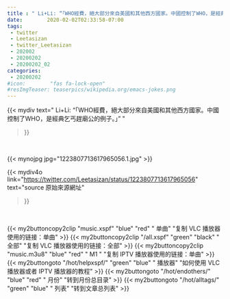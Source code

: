 ```yaml
---
title : " Li+Li: “「WHO經費，絕大部分來自美國和其他西方國家。中國控制了WHO，是經典乞丐趕廟公的例子。」”  "
date:        2020-02-02T02:33:58-07:00
tags:
 - twitter
 - Leetasizan
 - twitter_Leetasizan
 - 202002
 - 20200202
 - 20200202_02
categories:
 - 20200202
#icon:        "fas fa-lock-open"
#resImgTeaser: teaserpics/wikipedia.org/emacs-jokes.png
---
```


{{< mydiv text=" Li+Li: “「WHO經費，絕大部分來自美國和其他西方國家。中國控制了WHO，是經典乞丐趕廟公的例子。」”  "
>}}
<br>


 {{< mynojpg jpg="1223807713617965056.1.jpg" >}}<br> 



{{< mydiv4o link="https://twitter.com/Leetasizan/status/1223807713617965056"
text="source 原始來源網址"
>}}


<br>



{{< my2buttoncopy2clip "music.xspf"        "blue"   "red"    " 单曲"  "复制 VLC 播放器使用的链接：单曲" >}} {{< my2buttoncopy2clip "/all.xspf"         "green"  "black"  " 全部"  "复制 VLC 播放器使用的链接：全部" >}} {{< my2buttoncopy2clip "music.m3u8"        "blue"   "red"    " M1 "    "复制 IPTV 播放器使用的链接：单曲" >}} {{< my2buttongoto      "/hot/helpxspf/"    "green"  "blue"   " 播放器" "如何使用 VLC 播放器或者 IPTV 播放器的教程" >}} {{< my2buttongoto      "/hot/endothers/"   "blue"   "red"    " 月份"   "转到月份总目录" >}} {{< my2buttongoto      "/hot/alltags/"     "green"  "blue"   " 列表"   "转到文章总列表" >}} 
